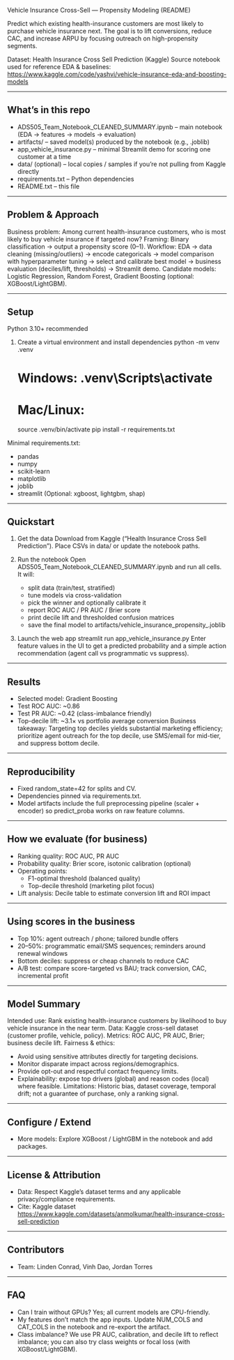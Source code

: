 Vehicle Insurance Cross-Sell — Propensity Modeling (README)

Predict which existing health-insurance customers are most likely to purchase vehicle insurance next. The goal is to lift conversions, reduce CAC, and increase ARPU by focusing outreach on high-propensity segments.

Dataset: Health Insurance Cross Sell Prediction (Kaggle)
Source notebook used for reference EDA & baselines: https://www.kaggle.com/code/yashvi/vehicle-insurance-eda-and-boosting-models

----------------------------------------
What’s in this repo
----------------------------------------
- ADS505_Team_Notebook_CLEANED_SUMMARY.ipynb – main notebook (EDA → features → models → evaluation)
- artifacts/ – saved model(s) produced by the notebook (e.g., .joblib)
- app_vehicle_insurance.py – minimal Streamlit demo for scoring one customer at a time
- data/ (optional) – local copies / samples if you’re not pulling from Kaggle directly
- requirements.txt – Python dependencies
- README.txt – this file

----------------------------------------
Problem & Approach
----------------------------------------
Business problem: Among current health-insurance customers, who is most likely to buy vehicle insurance if targeted now?
Framing: Binary classification → output a propensity score (0–1).
Workflow: EDA → data cleaning (missing/outliers) → encode categoricals → model comparison with hyperparameter tuning → select and calibrate best model → business evaluation (deciles/lift, thresholds) → Streamlit demo.
Candidate models: Logistic Regression, Random Forest, Gradient Boosting (optional: XGBoost/LightGBM).

----------------------------------------
Setup
----------------------------------------
Python 3.10+ recommended

1) Create a virtual environment and install dependencies
   python -m venv .venv
   # Windows: .venv\Scripts\activate
   # Mac/Linux:
   source .venv/bin/activate
   pip install -r requirements.txt

Minimal requirements.txt:
- pandas
- numpy
- scikit-learn
- matplotlib
- joblib
- streamlit
(Optional: xgboost, lightgbm, shap)

----------------------------------------
Quickstart
----------------------------------------
1) Get the data
   Download from Kaggle (“Health Insurance Cross Sell Prediction”). Place CSVs in data/ or update the notebook paths.

2) Run the notebook
   Open ADS505_Team_Notebook_CLEANED_SUMMARY.ipynb and run all cells. It will:
   - split data (train/test, stratified)
   - tune models via cross-validation
   - pick the winner and optionally calibrate it
   - report ROC AUC / PR AUC / Brier score
   - print decile lift and thresholded confusion matrices
   - save the final model to artifacts/vehicle_insurance_propensity_<MODEL>.joblib

3) Launch the web app
   streamlit run app_vehicle_insurance.py
   Enter feature values in the UI to get a predicted probability and a simple action recommendation (agent call vs programmatic vs suppress).

----------------------------------------
Results
----------------------------------------
- Selected model: Gradient Boosting
- Test ROC AUC: ~0.86
- Test PR AUC: ~0.42 (class-imbalance friendly)
- Top-decile lift: ~3.1× vs portfolio average conversion
Business takeaway: Targeting top deciles yields substantial marketing efficiency; prioritize agent outreach for the top decile, use SMS/email for mid-tier, and suppress bottom decile.

----------------------------------------
Reproducibility
----------------------------------------
- Fixed random_state=42 for splits and CV.
- Dependencies pinned via requirements.txt.
- Model artifacts include the full preprocessing pipeline (scaler + encoder) so predict_proba works on raw feature columns.

----------------------------------------
How we evaluate (for business)
----------------------------------------
- Ranking quality: ROC AUC, PR AUC
- Probability quality: Brier score, isotonic calibration (optional)
- Operating points:
  - F1-optimal threshold (balanced quality)
  - Top-decile threshold (marketing pilot focus)
- Lift analysis: Decile table to estimate conversion lift and ROI impact

----------------------------------------
Using scores in the business
----------------------------------------
- Top 10%: agent outreach / phone; tailored bundle offers
- 20–50%: programmatic email/SMS sequences; reminders around renewal windows
- Bottom deciles: suppress or cheap channels to reduce CAC
- A/B test: compare score-targeted vs BAU; track conversion, CAC, incremental profit

----------------------------------------
Model Summary
----------------------------------------
Intended use: Rank existing health-insurance customers by likelihood to buy vehicle insurance in the near term.
Data: Kaggle cross-sell dataset (customer profile, vehicle, policy).
Metrics: ROC AUC, PR AUC, Brier; business decile lift.
Fairness & ethics:
- Avoid using sensitive attributes directly for targeting decisions.
- Monitor disparate impact across regions/demographics.
- Provide opt-out and respectful contact frequency limits.
- Explainability: expose top drivers (global) and reason codes (local) where feasible.
Limitations: Historic bias, dataset coverage, temporal drift; not a guarantee of purchase, only a ranking signal.

----------------------------------------
Configure / Extend
----------------------------------------
- More models: Explore XGBoost / LightGBM in the notebook and add packages.

----------------------------------------
License & Attribution
----------------------------------------
- Data: Respect Kaggle’s dataset terms and any applicable privacy/compliance requirements.
- Cite: Kaggle dataset https://www.kaggle.com/datasets/anmolkumar/health-insurance-cross-sell-prediction

----------------------------------------
Contributors
----------------------------------------
- Team: Linden Conrad, Vinh Dao, Jordan Torres

----------------------------------------
FAQ
----------------------------------------
- Can I train without GPUs? Yes; all current models are CPU-friendly.
- My features don’t match the app inputs. Update NUM_COLS and CAT_COLS in the notebook and re-export the artifact.
- Class imbalance? We use PR AUC, calibration, and decile lift to reflect imbalance; you can also try class weights or focal loss (with XGBoost/LightGBM).

